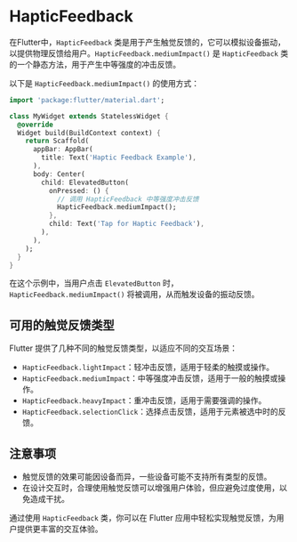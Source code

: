 # HapticFeedback

在Flutter中，`HapticFeedback` 类是用于产生触觉反馈的，它可以模拟设备振动，以提供物理反馈给用户。`HapticFeedback.mediumImpact()` 是 `HapticFeedback` 类的一个静态方法，用于产生中等强度的冲击反馈。

以下是 `HapticFeedback.mediumImpact()` 的使用方式：

```dart
import 'package:flutter/material.dart';

class MyWidget extends StatelessWidget {
  @override
  Widget build(BuildContext context) {
    return Scaffold(
      appBar: AppBar(
        title: Text('Haptic Feedback Example'),
      ),
      body: Center(
        child: ElevatedButton(
          onPressed: () {
            // 调用 HapticFeedback 中等强度冲击反馈
            HapticFeedback.mediumImpact();
          },
          child: Text('Tap for Haptic Feedback'),
        ),
      ),
    );
  }
}
```

在这个示例中，当用户点击 `ElevatedButton` 时，`HapticFeedback.mediumImpact()` 将被调用，从而触发设备的振动反馈。

## 可用的触觉反馈类型

Flutter 提供了几种不同的触觉反馈类型，以适应不同的交互场景：

- `HapticFeedback.lightImpact`：轻冲击反馈，适用于轻柔的触摸或操作。
- `HapticFeedback.mediumImpact`：中等强度冲击反馈，适用于一般的触摸或操作。
- `HapticFeedback.heavyImpact`：重冲击反馈，适用于需要强调的操作。
- `HapticFeedback.selectionClick`：选择点击反馈，适用于元素被选中时的反馈。

## 注意事项

- 触觉反馈的效果可能因设备而异，一些设备可能不支持所有类型的反馈。
- 在设计交互时，合理使用触觉反馈可以增强用户体验，但应避免过度使用，以免造成干扰。

通过使用 `HapticFeedback` 类，你可以在 Flutter 应用中轻松实现触觉反馈，为用户提供更丰富的交互体验。

